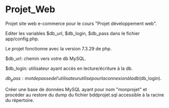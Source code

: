 # Projet_Web
Projet site web e-commerce pour le cours "Projet développement web".

Editer les variables $db_url, $db_login, $db_pass dans le fichier app/config.php.

Le projet fonctionne avec la version 7.3.29 de php.

$db_url: chemin vers votre db MySQL.

$db_login: utilisateur ayant accès en lecture/écriture à la db.

$db_pass: mot de passe de l'utilisateur utilisé pour la connexion à la db
($db_login).

Créer une base de données MySQL ayant pour nom "monprojet" et procéder au
restore du dump du fichier bddprojet.sql accessible à la racine du
répertoire.
